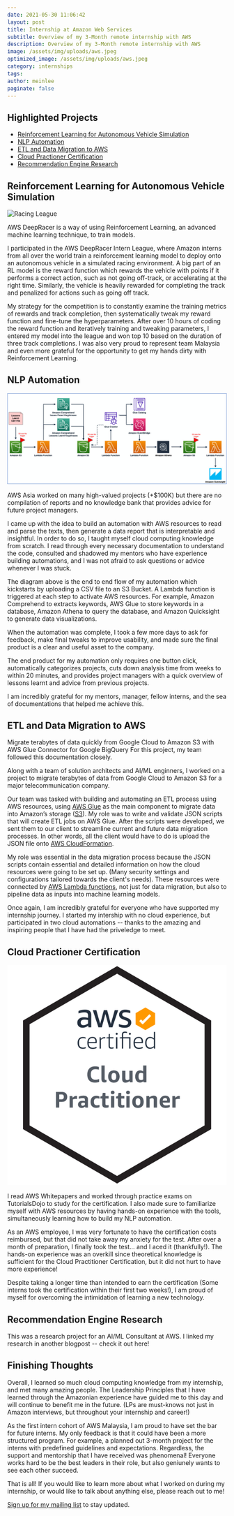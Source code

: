 ```yaml
---
date: 2021-05-30 11:06:42
layout: post
title: Internship at Amazon Web Services 
subtitle: Overview of my 3-Month remote internship with AWS
description: Overview of my 3-Month remote internship with AWS
image: /assets/img/uploads/aws.jpeg
optimized_image: /assets/img/uploads/aws.jpeg
category: internships
tags:
author: meinlee
paginate: false
---
```


<div id="toc_container">
<h2 class="toc_title">Highlighted Projects</h2>
<ul class="toc_list">
   <li><a href="#Reinforcement Learning for Autonomous Vehicle Simulation">Reinforcement Learning for Autonomous Vehicle Simulation</a></li>
   <li><a href="#NLP Automation">NLP Automation</a></li>
   <li><a href="#ETL and Data Migration to AWS">ETL and Data Migration to AWS</a></li>
  <li><a href="#Cloud Practioner Certification">Cloud Practioner Certification</a></li>
  <li><a href="#Recommendation Engine Research">Recommendation Engine Research</a></li>
</ul>
</div>

<h2 id="Reinforcement Learning for Autonomous Vehicle Simulation">Reinforcement Learning for Autonomous Vehicle Simulation</h2>

![Racing League](/assets/img/uploads/giphy_car.gif "Racing League")

AWS DeepRacer is a way of using Reinforcement Learning, an advanced machine learning technique, to train models. 

I participated in the AWS DeepRacer Intern League, where Amazon interns from all over the world train a reinforcement learning model to deploy onto an autonomous vehicle in a simulated racing environment. A big part of an RL model is the reward function which rewards the vehicle with points if it performs a correct action, such as not going off-track, or accelerating at the right time. Similarly, the vehicle is heavily rewarded for completing the track and penalized for actions such as going off track.

My strategy for the competition is to constantly examine the training metrics of rewards and track completion, then systematically tweak my reward function and fine-tune the hyperparameters. After over 10 hours of coding the reward function and iteratively training and tweaking parameters, I entered my model into the league and won top 10 based on the duration of three track completions. I was also very proud to represent team Malaysia and even more grateful for the opportunity to get my hands dirty with Reinforcement Learning.

<h2 id="NLP Automation">NLP Automation</h2>

![AWS Automation](/assets/img/uploads/automation.png "AWS Automation")

AWS Asia worked on many high-valued projects (+$100K) but there are no compilation of reports and no knowledge bank that provides advice for future project managers. 

I came up with the idea to build an automation with AWS resources to read and parse the texts, then generate a data report that is interpretable and insightful. In order to do so, I taught myself cloud computing knowledge from scratch. I read through every necessary documentation to understand the code, consulted and shadowed my mentors who have experience building automations, and I was not afraid to ask questions or advice whenever I was stuck. 

The diagram above is the end to end flow of my automation which kickstarts by uploading a CSV file to an S3 Bucket. A Lambda function is triggered at each step to activate AWS resources. For example, Amazon Comprehend to extracts keywords, AWS Glue to store keywords in a database, Amazon Athena to query the database, and Amazon Quicksight to generate data visualizations. 

When the automation was complete, I took a few more days to ask for feedback, make final tweaks to improve usability, and made sure the final product is a clear and useful asset to the company. 

The end product for my automation only requires one button click, automatically categorizes projects, cuts down analysis time from weeks to within 20 minutes, and provides project managers with a quick overview of lessons learnt and advice from previous projects.

I am incredibly grateful for my mentors, manager, fellow interns, and the sea of documentations that helped me achieve this. 

<h2 id="ETL and Data Migration to AWS">ETL and Data Migration to AWS</h2>

<a herf="https://aws.amazon.com/blogs/big-data/migrate-terabytes-of-data-quickly-from-google-cloud-to-amazon-s3-with-aws-glue-connector-for-google-bigquery/">Migrate terabytes of data quickly from Google Cloud to Amazon S3 with AWS Glue Connector for Google BigQuery</a>
For this project, my team followed this documentation closely.

Along with a team of solution architects and AI/ML enginners, I worked on a project to migrate terabytes of data from Google Cloud to Amazon S3 for a major telecommunication company.

Our team was tasked with building and automating an ETL process using AWS resources, using <a href="https://aws.amazon.com/glue/">AWS Glue</a> as the main component to migrate data into Amazon’s storage (<a href="https://aws.amazon.com/s3/">S3</a>). My role was to write and validate JSON scripts that will create ETL jobs on AWS Glue. After the scripts were developed, we sent them to our client to streamline current and future data migration processes. In other words, all the client would have to do is upload the JSON file onto <a href="https://docs.aws.amazon.com/AWSCloudFormation/latest/UserGuide/Welcome.html">AWS CloudFormation</a>. 

My role was essential in the data migration process because the JSON scripts contain essential and detailed information on how the cloud resources were going to be set up. (Many security settings and configurations tailored towards the client's needs). These resources were connected by <a href="https://docs.aws.amazon.com/AWSCloudFormation/latest/UserGuide/aws-resource-lambda-function.html">AWS Lambda functions</a>, not just for data migration, but also to pipeline data as inputs into machine learning models.

Once again, I am incredibly grateful for everyone who have supported my internship journey. I started my intership with no cloud experience, but participated in two cloud automations --  thanks to the amazing and inspiring people that I have had the priveledge to meet.

<h2 id="Cloud Practioner Certification">Cloud Practioner Certification</h2>

![CCP](/assets/img/uploads/cert.png "CCP")

I read AWS Whitepapers and worked through practice exams on TutorialsDojo to study for the certification. I also made sure to familiarize myself with AWS resources by having hands-on experience with the tools, simultaneously learning how to build my NLP automation. 

As an AWS employee, I was very fortunate to have the certification costs reimbursed, but that did not take away my anxiety for the test. After over a month of preparation, I finally took the test... and I aced it (thankfully!). The hands-on experience was an overkill since theoretical knowledge is sufficient for the Cloud Practitioner Certification, but it did not hurt to have more experience!

Despite taking a longer time than intended to earn the certification (Some interns took the certification within their first two weeks!), I am proud of myself for overcoming the intimidation of learning a new technology. 

<h2 id="Recommendation Engine Research">Recommendation Engine Research</h2>

This was a research project for an AI/ML Consultant at AWS. I linked my research in another blogpost -- check it out here!

<h2 id="That's all!">Finishing Thoughts</h2>

Overall, I learned so much cloud computing knowledge from my internship, and met many amazing people. The Leadership Principles that I have learned through the Amazonian experience have guided me to this day and will continue to benefit me in the future. (LPs are must-knows not just in Amazon interviews, but throughout your internship and career!)

As the first intern cohort of AWS Malaysia, I am proud to have set the bar for future interns. My only feedback is that it could have been a more structured program. For example, a planned out 3-month project for the interns with predefined guidelines and expectations. Regardless, the support and mentorship that I have received was phenomenal! Everyone works hard to be the best leaders in their role, but also geniunely wants to see each other succeed. 

That is all! If you would like to learn more about what I worked on during my internship, or would like to talk about anything else, please reach out to me!

[Sign up for my mailing list](https://docs.google.com/forms/d/e/1FAIpQLSfh1Kx8ftMOR92ijcBb_-K2OAv2XAnQlWChwuBG2vTGkkBeuQ/viewform?usp=sf_link) to stay updated.

